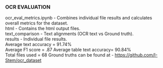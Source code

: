 ### OCR EVALUATION  
ocr_eval_metrics.ipynb -  Combines individual file results and calculates overall metrics for the dataset.  
html - Contains the html output files.   
text_comparison - Text alignments (OCR text vs Ground truth).  
results - Individual file results.  
Average text accuracy = 91.74%  
Average F1 score = .87
Average table text accuracy=  90.84%  
Total files used =  68 
Ground truths can be found at - https://github.com/I-Stem/ocr_dataset
